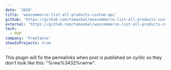 ```yaml
---
date: '2020'
title: 'woocommerce-list-all-products-custom-api'
github: 'https://github.com/tomasbal/woocommerce-list-all-products-custom-api'
external: 'https://github.com/tomasbal/woocommerce-list-all-products-custom-api'
tech:
  - PHP
company: 'Freelance'
showInProjects: true
---
```


This plugin will fix the permalinks when post is published on cyrilic so they don't look like this: "%rwe%3432%rwrrw".
